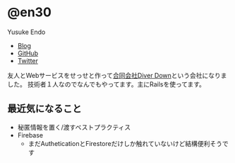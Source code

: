 # @en30

Yusuke Endo

- [Blog](https://blog.en30.net)
- [GitHub](https://github.com/en30)
- [Twitter](https://twitter.com/en30y)

友人とWebサービスをせっせと作って[合同会社Diver Down](https://diverdown.co.jp)という会社になりました。
技術者１人なのでなんでもやってます。主にRailsを使ってます。

## 最近気になること
- 秘匿情報を置く/渡すベストプラクティス
- Firebase
  - まだAutheticationとFirestoreだけしか触れていないけど結構便利そうです
